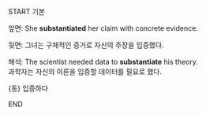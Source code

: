 START
기본

앞면:
She **substantiated** her claim with concrete evidence.  

뒷면:
그녀는 구체적인 증거로 자신의 주장을 입증했다.

해석:
The scientist needed data to **substantiate** his theory.  
과학자는 자신의 이론을 입증할 데이터를 필요로 했다.

{동} 입증하다
<!--ID: 1743046682491-->
END
